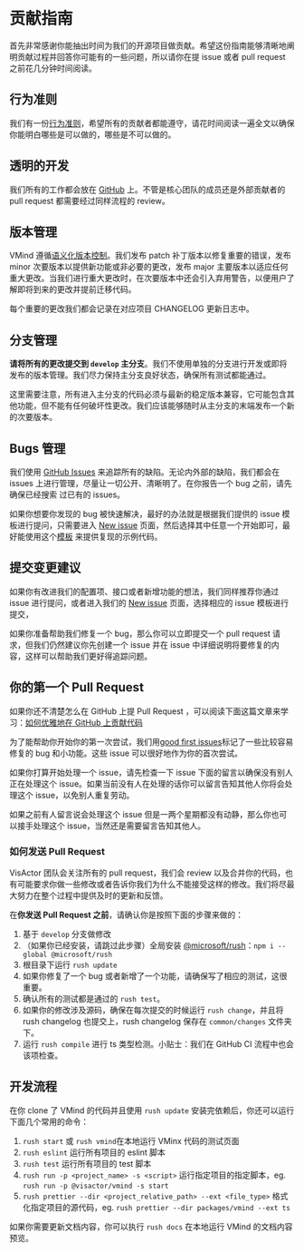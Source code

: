 # 贡献指南

首先非常感谢你能抽出时间为我们的开源项目做贡献。希望这份指南能够清晰地阐明贡献过程并回答你可能有的一些问题，所以请你在提 issue 或者 pull request 之前花几分钟时间阅读。

## 行为准则

我们有一份[行为准则](CODE_OF_CONDUCT.md)，希望所有的贡献者都能遵守，请花时间阅读一遍全文以确保你能明白哪些是可以做的，哪些是不可以做的。

## 透明的开发

我们所有的工作都会放在 [GitHub](https://github.com/VisActor/) 上。不管是核心团队的成员还是外部贡献者的 pull request 都需要经过同样流程的 review。

## 版本管理

VMind 遵循[语义化版本控制](https://semver.org/lang/zh-CN/)。我们发布 patch 补丁版本以修复重要的错误，发布 minor 次要版本以提供新功能或非必要的更改，发布 major 主要版本以适应任何重大更改。当我们进行重大更改时，在次要版本中还会引入弃用警告，以便用户了解即将到来的更改并提前迁移代码。

每个重要的更改我们都会记录在对应项目 CHANGELOG 更新日志中。

## 分支管理

**请将所有的更改提交到 `develop` 主分支**。我们不使用单独的分支进行开发或即将发布的版本管理。我们尽力保持主分支良好状态，确保所有测试都能通过。

这里需要注意，所有进入主分支的代码必须与最新的稳定版本兼容，它可能包含其他功能，但不能有任何破坏性更改。我们应该能够随时从主分支的末端发布一个新的次要版本。

## Bugs 管理

我们使用 [GitHub Issues](https://github.com/VisActor/VMind/issues) 来追踪所有的缺陷。无论内外部的缺陷，我们都会在 issues 上进行管理，尽量让一切公开、清晰明了。在你报告一个 bug 之前，请先确保已经搜索
过已有的 issues。

如果你想要你发现的 bug 被快速解决，最好的办法就是根据我们提供的 issue 模板进行提问，只需要进入 [New issue](https://github.com/VisActor/VMind/issues/new/choose) 页面，然后选择其中任意一个开始即可，最好能使用这个[模板](https://github.com/VisActor/VMind/issues/new?assignees=&labels=bug&projects=&template=bug_report.yml&title=%5BBug%5D+) 来提供复现的示例代码。

## 提交变更建议

如果你有改进我们的配置项、接口或者新增功能的想法，我们同样推荐你通过 issue 进行提问，或者进入我们的 [New issue](https://github.com/VisActor/VMind/issues/new/choose) 页面，选择相应的 issue 模板进行提交，

如果你准备帮助我们修复一个 bug，那么你可以立即提交一个 pull request 请求，但我们仍然建议你先创建一个 issue 并在 issue 中详细说明将要修复的内容，这样可以帮助我们更好得追踪问题。

## 你的第一个 Pull Request

如果你还不清楚怎么在 GitHub 上提 Pull Request ，可以阅读下面这篇文章来学习：[如何优雅地在 GitHub 上贡献代码](https://segmentfault.com/a/1190000000736629)

为了能帮助你开始你的第一次尝试，我们用[good first issues](https://github.com/VisActor/VMind/issues?q=is%3Aissue+is%3Aopen+label%3A%22good+first+issue%22)标记了一些比较容易修复的 bug 和小功能。这些 issue 可以很好地作为你的首次尝试。

如果你打算开始处理一个 issue，请先检查一下 issue 下面的留言以确保没有别人正在处理这个 issue。如果当前没有人在处理的话你可以留言告知其他人你将会处理这个 issue，以免别人重复劳动。

如果之前有人留言说会处理这个 issue 但是一两个星期都没有动静，那么你也可以接手处理这个 issue，当然还是需要留言告知其他人。

### 如何发送 Pull Request

VisActor 团队会关注所有的 pull request，我们会 review 以及合并你的代码，也有可能要求你做一些修改或者告诉你我们为什么不能接受这样的修改。我们将尽最大努力在整个过程中提供及时的更新和反馈。

在**你发送 Pull Request 之前**，请确认你是按照下面的步骤来做的：

1. 基于 `develop` 分支做修改
2. （如果你已经安装，请跳过此步骤）全局安装 [@microsoft/rush](https://rushjs.io/pages/intro/get_started/)：`npm i --global @microsoft/rush`
3. 根目录下运行 `rush update`
4. 如果你修复了一个 bug 或者新增了一个功能，请确保写了相应的测试，这很重要。
5. 确认所有的测试都是通过的 `rush test`。
6. 如果你的修改涉及源码，确保在每次提交的时候运行 `rush change`，并且将 rush changelog 也提交上，rush changelog 保存在 `common/changes` 文件夹下。
7. 运行 `rush compile` 进行 ts 类型检测。小贴士：我们在 GitHub CI 流程中也会该项检查。

## 开发流程

在你 clone 了 VMind 的代码并且使用 `rush update` 安装完依赖后，你还可以运行下面几个常用的命令：

1. `rush start` 或 `rush vmind`在本地运行 VMinx 代码的测试页面
3. `rush eslint` 运行所有项目的 eslint 脚本
4. `rush test` 运行所有项目的 test 脚本
5. `rush run -p <project_name> -s <script>` 运行指定项目的指定脚本，eg. `rush run -p @visactor/vmind -s start`
6. `rush prettier --dir <project_relative_path> --ext <file_type>` 格式化指定项目的源代码，eg. `rush prettier --dir packages/vmind --ext ts`

如果你需要更新文档内容，你可以执行 `rush docs` 在本地运行 VMind 的文档内容预览。

